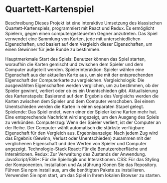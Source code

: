 # Quartett-Kartenspiel
Beschreibung
Dieses Projekt ist eine interaktive Umsetzung des klassischen Quartett-Kartenspiels, programmiert mit React und Redux. Es ermöglicht Spielern, gegen einen computergesteuerten Gegner anzutreten. Das Spiel verwendet eine Sammlung von Karten, jede mit unterschiedlichen Eigenschaften, und basiert auf dem Vergleich dieser Eigenschaften, um einen Gewinner für jede Runde zu bestimmen.

Hauptmerkmale
Start des Spiels: Benutzer können das Spiel starten, woraufhin die Karten gemischt und zwischen dem Spieler und dem Computer aufgeteilt werden.
Spielerinteraktion: Spieler wählen eine Eigenschaft aus der aktuellen Karte aus, um sie mit der entsprechenden Eigenschaft der Computerkarte zu vergleichen.
Vergleichslogik: Die ausgewählten Eigenschaften werden verglichen, um zu bestimmen, ob der Spieler gewinnt, verliert oder ob es ein Unentschieden gibt.
Aktualisierung des Kartenstapels: Basierend auf dem Ergebnis des Vergleichs werden die Karten zwischen dem Spieler und dem Computer verschoben. Bei einem Unentschieden werden die Karten in einen separaten Stapel gelegt.
Spielende: Das Spiel endet, wenn einer der Spieler keine Karten mehr hat. Eine entsprechende Nachricht wird angezeigt, um den Ausgang des Spiels zu verkünden.
Computerzug: Wenn der Spieler verliert, ist der Computer an der Reihe. Der Computer wählt automatisch die stärkste verfügbare Eigenschaft für den Vergleich aus.
Ergebnisanzeige: Nach jedem Zug wird das Ergebnis (Gewinn, Verlust oder Unentschieden) zusammen mit der verglichenen Eigenschaft und den Werten von Spieler und Computer angezeigt.
Technologie-Stack
React: Für die Benutzeroberfläche und Interaktionen.
Redux: Zur Verwaltung des Zustands der Anwendung.
JavaScript/ES6+: Für die Spiellogik und Interaktionen.
CSS: Für das Styling der Komponenten.
Installation und Ausführung
Klonen Sie das Repository.
Führen Sie npm install aus, um die benötigten Pakete zu installieren.
Verwenden Sie npm start, um das Spiel in Ihrem lokalen Browser zu starten.
